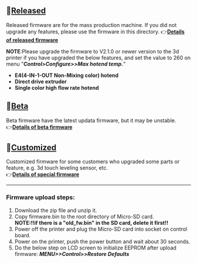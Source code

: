 ## :file_folder:[Released](./released/)
Released firmware are for the mass production machine. If you did not upgrade any features, please use the firmware in this directory. 
:point_right:[**Details of released firmware**](./released/readme.md)
>
**NOTE**:Please upgrade the firmware to V2.1.0 or newer version to the 3d printer if you have upgraded the below features, and set the value to 260 on menu "***Control>Configure>>Max hotend temp.***"    
- **E4(4-IN-1-OUT Non-Mixing color) hotend**  
- **Direct drive extruder**  
- **Single color high flow rate hotend**  
 
## :file_folder:[Beta](./beta/)
Beta firmware have the latest updata firmware, but it may be unstable.   
:point_right:[**Details of beta firmware**](./beta/readme.md)


## :file_folder:[Customized](./customized/)
Customized firmware for some customers who upgraded some parts or feature, e.g. 3d touch leveling sensor, etc.   
:point_right:[**Details of special firmware**](./customized/readme.md)

----
### Firmware upload steps:
1. Download the zip file and unzip it.
1. Copy firmware.bin to the root directory of Micro-SD card.   
**NOTE:!!if there is a "old_fw.bin" in the SD card, delete it first!!**
1. Power off the printer and plug the Micro-SD card into socket on control board.
1. Power on the printer, push the power button and wait about 30 seconds.
1. Do the below step on LCD screen to initialize EEPROM after upload firmware:  ***MENU>>Control>>Restore Defaults***
